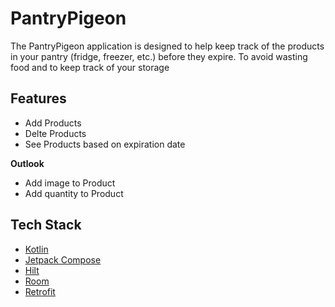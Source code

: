 # PantryPigeon

The PantryPigeon application is designed to help keep track of the products in your pantry (fridge, freezer, etc.) before they expire. To avoid wasting food and to keep track of your storage


## Features
- Add Products
- Delte Products
- See Products based on expiration date

**Outlook**
- Add image to Product
- Add quantity to Product

## Tech Stack
- [Kotlin]([url](https://kotlinlang.org/))
- [Jetpack Compose]([url](https://developer.android.com/develop/ui/compose))
- [Hilt]([url](https://dagger.dev/hilt/))
- [Room]([url](https://developer.android.com/jetpack/androidx/releases/room))
- [Retrofit]([url](https://square.github.io/retrofit/))
